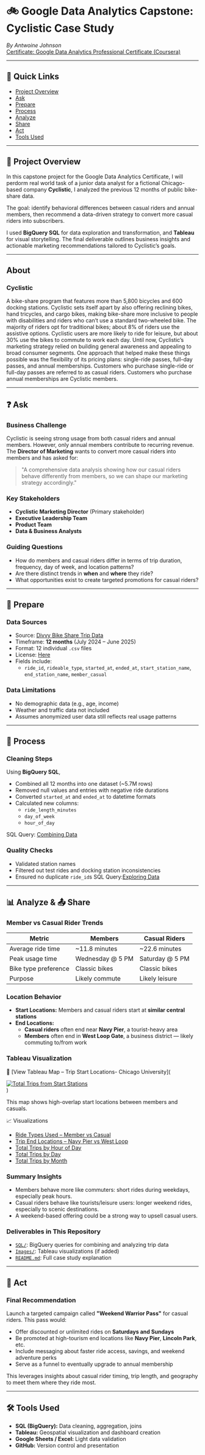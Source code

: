 # 🚲 Google Data Analytics Capstone: Cyclistic Case Study  
*By Antwoine Johnson*  
[Certificate: Google Data Analytics Professional Certificate (Coursera)](https://www.coursera.org/professional-certificates/google-data-analytics)

---

## 📌 Quick Links
- [Project Overview](#project-overview)  
- [Ask](#ask)  
- [Prepare](#prepare)  
- [Process](#process)  
- [Analyze](#analyze)  
- [Share](#share)  
- [Act](#act)  
- [Tools Used](#tools-used)  

---

## 📖 Project Overview

In this capstone project for the Google Data Analytics Certificate, I will perdorm real world task of a junior data analyst for  a fictional Chicago-based company **Cyclistic**, I analyzed the previous 12 months of public bike-share data. 

The goal: identify behavioral differences between casual riders and annual members, then recommend a data-driven strategy to convert more casual riders into subscribers.

I used **BigQuery SQL** for data exploration and transformation, and **Tableau** for visual storytelling. The final deliverable outlines business insights and actionable marketing recommendations tailored to Cyclistic’s goals.

---
## About
### Cyclistic

 A bike-share program that features more than 5,800 bicycles and 600
docking stations. Cyclistic sets itself apart by also offering reclining bikes, hand
tricycles, and cargo bikes, making bike-share more inclusive to people with disabilities
and riders who can’t use a standard two-wheeled bike. The majority of riders opt for
traditional bikes; about 8% of riders use the assistive options. Cyclistic users are more
likely to ride for leisure, but about 30% use the bikes to commute to work each day.
Until now, Cyclistic’s marketing strategy relied on building general awareness and appealing to
broad consumer segments. One approach that helped make these things possible was the
flexibility of its pricing plans: single-ride passes, full-day passes, and annual memberships.
Customers who purchase single-ride or full-day passes are referred to as casual riders.
Customers who purchase annual memberships are Cyclistic members.

---

## ❓ Ask

### Business Challenge

Cyclistic is seeing strong usage from both casual riders and annual members. However, only annual members contribute to recurring revenue. The **Director of Marketing** wants to convert more casual riders into members and has asked for:

> "A comprehensive data analysis showing how our casual riders behave differently from members, so we can shape our marketing strategy accordingly."

### Key Stakeholders
- **Cyclistic Marketing Director** (Primary stakeholder)  
- **Executive Leadership Team**  
- **Product Team**  
- **Data & Business Analysts**

### Guiding Questions
- How do members and casual riders differ in terms of trip duration, frequency, day of week, and location patterns?  
- Are there distinct trends in **when** and **where** they ride?  
- What opportunities exist to create targeted promotions for casual riders?

---

## 📂 Prepare

### Data Sources

- Source: [Divvy Bike Share Trip Data](https://divvy-tripdata.s3.amazonaws.com/index.html)  
- Timeframe: **12 months** (July 2024 – June 2025)  
- Format: 12 individual `.csv` files
- License: [Here](https://divvybikes.com/data-license-agreement)
- Fields include:  
  - `ride_id`, `rideable_type`, `started_at`, `ended_at`, `start_station_name`, `end_station_name`, `member_casual`

### Data Limitations
- No demographic data (e.g., age, income)
- Weather and traffic data not included  
- Assumes anonymized user data still reflects real usage patterns


---

## 🧹 Process

### Cleaning Steps
Using **BigQuery SQL**,
- Combined all 12 months into one dataset (~5.7M rows)  
- Removed null values and entries with negative ride durations  
- Converted `started_at` and `ended_at` to datetime formats  
- Calculated new columns:  
  - `ride_length_minutes`  
  - `day_of_week`  
  - `hour_of_day`
 
 SQL Query: [Combining Data](https://github.com/twonthedon/Google-Data-Analytics-Capstone-Cyclistic-Case-Study-/blob/f2cea5510054f2ef80783a7a7d8bfc3e458d237b/1.%20Combining%20Data)
### Quality Checks
- Validated station names  
- Filtered out test rides and docking station inconsistencies  
- Ensured no duplicate `ride_id`s
SQL Query:[Exploring Data](https://github.com/twonthedon/Google-Data-Analytics-Capstone-Cyclistic-Case-Study-/blob/cb19b5fdec44c927bdacf3a8370594b09e733582/2.%20%20Exploring%20Data%20in%20SQL)


---

## 📊 Analyze & 📤 Share


### Member vs Casual Rider Trends

| Metric                | Members              | Casual Riders          |
|----------------------|----------------------|------------------------|
| Average ride time     | ~11.8 minutes         | ~22.6 minutes           |
| Peak usage time       | Wednesday @ 5 PM      | Saturday @ 5 PM         |
| Bike type preference  | Classic bikes         | Classic bikes           |
| Purpose               | Likely commute        | Likely leisure          |

### Location Behavior

- **Start Locations:** Members and casual riders start at **similar central stations**  
- **End Locations:**  
  - **Casual riders** often end near **Navy Pier**, a tourist-heavy area  
  - **Members** often end in **West Loop Gate**, a business district — likely commuting to/from work

### Tableau Visualization
📍 [View Tableau Map – Trip Start Locations- Chicago University](<div class='tableauPlaceholder' id='viz1754420974085' style='position: relative'><noscript><a href='#'><img alt='Total Trips from Start Stations ' src='https:&#47;&#47;public.tableau.com&#47;static&#47;images&#47;To&#47;TotalTripsfromStartStations&#47;Sheet1&#47;1_rss.png' style='border: none' /></a></noscript><object class='tableauViz'  style='display:none;'><param name='host_url' value='https%3A%2F%2Fpublic.tableau.com%2F' /> <param name='embed_code_version' value='3' /> <param name='site_root' value='' /><param name='name' value='TotalTripsfromStartStations&#47;Sheet1' /><param name='tabs' value='no' /><param name='toolbar' value='yes' /><param name='static_image' value='https:&#47;&#47;public.tableau.com&#47;static&#47;images&#47;To&#47;TotalTripsfromStartStations&#47;Sheet1&#47;1.png' /> <param name='animate_transition' value='yes' /><param name='display_static_image' value='yes' /><param name='display_spinner' value='yes' /><param name='display_overlay' value='yes' /><param name='display_count' value='yes' /><param name='language' value='en-US' /></object></div>                <script type='text/javascript'>                    var divElement = document.getElementById('viz1754420974085');                    var vizElement = divElement.getElementsByTagName('object')[0];                    vizElement.style.width='100%';vizElement.style.height=(divElement.offsetWidth*0.75)+'px';                    var scriptElement = document.createElement('script');                    scriptElement.src = 'https://public.tableau.com/javascripts/api/viz_v1.js';                    vizElement.parentNode.insertBefore(scriptElement, vizElement);                </script>)

This map shows high-overlap start locations between members and casuals.

📈 Visualizations

- [Ride Types Used – Member vs Casual](https://public.tableau.com/views/RideTypesUsed/Sheet1?:language=en-US&:sid=&:redirect=auth&:display_count=n&:origin=viz_share_link)
- [Trip End Locations – Navy Pier vs West Loop](https://public.tableau.com/views/TotalTripsEndStations/Sheet1?:language=en-US&:sid=&:redirect=auth&:display_count=n&:origin=viz_share_link)
- [Total Trips by Hour of Day](https://public.tableau.com/views/TotalTrips/Sheet1?:language=en-US&:sid=&:redirect=auth&:display_count=n&:origin=viz_share_link)
- [Total Trips by Day](https://public.tableau.com/views/TotalRidesperDay/Sheet1?:language=en-US&:sid=&:redirect=auth&:display_count=n&:origin=viz_share_link)
- [Total Trips by Month](https://public.tableau.com/views/PerMonthtotals/Sheet1?:language=en-US&:sid=&:redirect=auth&:display_count=n&:origin=viz_share_link)
  


### Summary Insights
- Members behave more like commuters: short rides during weekdays, especially peak hours.  
- Casual riders behave like tourists/leisure users: longer weekend rides, especially to scenic destinations.  
- A weekend-based offering could be a strong way to upsell casual users.

### Deliverables in This Repository
- [`SQL/`](./SQL): BigQuery queries for combining and analyzing trip data  
- [`Images/`](./Images): Tableau visualizations (if added)  
- [`README.md`](./README.md): Full case study explanation

---

## 🚀 Act

### Final Recommendation

Launch a targeted campaign called **"Weekend Warrior Pass"** for casual riders. This pass would:

- Offer discounted or unlimited rides on **Saturdays and Sundays**  
- Be promoted at high-tourism end locations like **Navy Pier**, **Lincoln Park**, etc.  
- Include messaging about faster ride access, savings, and weekend adventure perks  
- Serve as a funnel to eventually upgrade to annual membership

This leverages insights about casual rider timing, trip length, and geography to meet them where they ride most.

---

## 🛠️ Tools Used

- **SQL (BigQuery):** Data cleaning, aggregation, joins  
- **Tableau:** Geospatial visualization and dashboard creation  
- **Google Sheets / Excel:** Light data validation  
- **GitHub:** Version control and presentation
